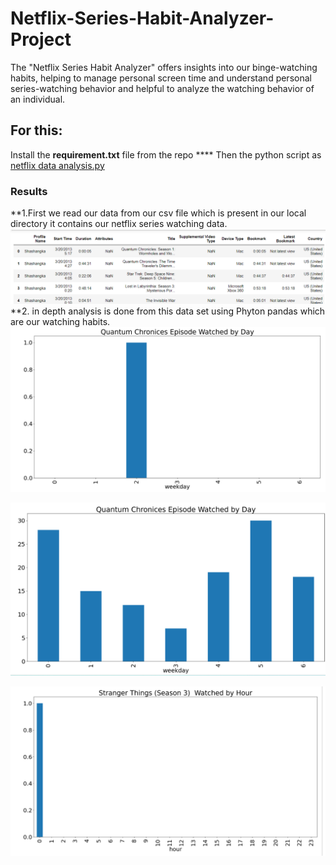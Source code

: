 # Netflix-Series-Habit-Analyzer-Project
The "Netflix Series Habit Analyzer" offers insights into our binge-watching habits, helping to manage personal screen time and understand personal series-watching behavior and helpful to analyze the watching behavior of an individual.
## For this:

Install the **requirement.txt** file from the repo **** Then the python script as  [netflix data analysis.py](https://github.com/shashangka-upadhyaya/Netflix-Series-Habit-Analyzer-Project/blob/main/netflix%20data%20analysis.py)

### Results
**1.First we read our data from our csv file which is present in our local directory it contains our netflix series watching data.
![](image1.png)
**2. in depth analysis is done from this data set using Phyton pandas which are our watching habits.
![](image2.png)

![](Quantum_Chronicles.png)

![](Stranger.png)


